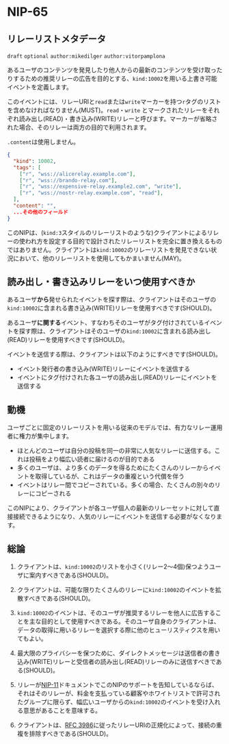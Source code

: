 NIP-65
======

リレーリストメタデータ
-------------------

`draft` `optional` `author:mikedilger` `author:vitorpamplona`

あるユーザのコンテンツを発見したり他人からの最新のコンテンツを受け取ったりするための推奨リレーの広告を目的とする、`kind:10002`を用いる上書き可能イベントを定義します。

このイベントには、リレーURIと`read`または`write`マーカーを持つ`r`タグのリストを含めなければなりません(MUST)。`read`・`write` とマークされたリレーをそれぞれ読み出し(READ)・書き込み(WRITE)リレーと呼びます。マーカーが省略された場合、そのリレーは両方の目的で利用されます。

`.content`は使用しません。

```json
{
  "kind": 10002,
  "tags": [
    ["r", "wss://alicerelay.example.com"],
    ["r", "wss://brando-relay.com"],
    ["r", "wss://expensive-relay.example2.com", "write"],
    ["r", "wss://nostr-relay.example.com", "read"],
  ],
  "content": "",
  ...その他のフィールド
}
```

このNIPは、(`kind:3`スタイルのリレーリストのような)クライアントによるリレーの使われ方を設定する目的で設計されたリレーリストを完全に置き換えるものではありません。クライアントは`kind:10002`のリレーリストを発見できない状況において、他のリレーリストを使用してもかまいません(MAY)。

## 読み出し・書き込みリレーをいつ使用すべきか

あるユーザ**から**発せられたイベントを探す際は、クライアントはそのユーザの`kind:10002`に含まれる書き込み(WRITE)リレーを使用すべきです(SHOULD)。

あるユーザ**に関する**イベント、すなわちそのユーザがタグ付けされているイベントを探す際は、クライアントはそのユーザの`kind:10002`に含まれる読み出し(READ)リレーを使用すべきです(SHOULD)。

イベントを送信する際は、クライアントは以下のようにすべきです(SHOULD)。

- イベント発行者の書き込み(WRITE)リレーにイベントを送信する
- イベントにタグ付けされた各ユーザの読み出し(READ)リレーにイベントを送信する

## 動機

ユーザごとに固定のリレーリストを用いる従来のモデルでは、有力なリレー運用者に権力が集中します。

  - ほとんどのユーザは自分の投稿を同一の非常に人気なリレーに送信する。これは投稿をより幅広い読者に届けるのが目的である
  - 多くのユーザは、より多くのデータを得るためにたくさんのリレーからイベントを取得しているが、これはデータの重複という代償を伴う
  - イベントはリレー間でコピーされている。多くの場合、たくさんの別々のリレーにコピーされる
  
このNIPにより、クライアントが各ユーザ個人の最新のリレーセットに対して直接接続できるようになり、人気のリレーにイベントを送信する必要がなくなります。

## 総論

1. クライアントは、`kind:10002`のリストを小さく(リレー2〜4個)保つようユーザに案内すべきである(SHOULD)。

2. クライアントは、可能な限りたくさんのリレーに`kind:10002`のイベントを拡散すべきである(SHOULD)。

3. `kind:10002`のイベントは、そのユーザが推奨するリレーを他人に広告することを主な目的として使用すべきである。そのユーザ自身のクライアントは、データの取得に用いるリレーを選択する際に他のヒューリスティクスを用いてもよい。

4. 最大限のプライバシーを保つために、ダイレクトメッセージは送信者の書き込み(WRITE)リレーと受信者の読み出し(READ)リレーのみに送信すべきである(SHOULD)。

5. リレーが[NIP-11](11.md)ドキュメントでこのNIPのサポートを告知しているならば、それはそのリレーが、料金を支払っている顧客やホワイトリストで許可されたグループに限らず、幅広いユーザからの`kind:10002`のイベントを受け入れる意思があることを意味する。

6. クライアントは、[RFC 3986](https://datatracker.ietf.org/doc/html/rfc3986#section-6)に従ったリレーURIの正規化によって、接続の重複を排除すべきである(SHOULD)。
